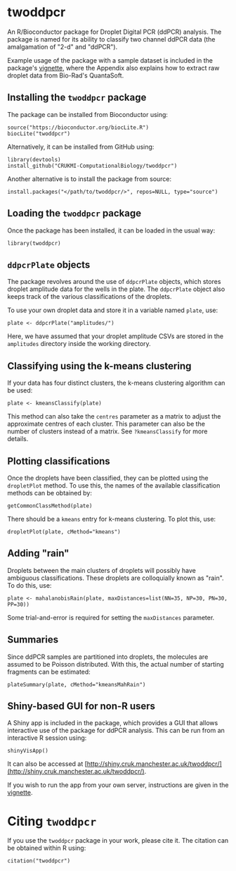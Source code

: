 # twoddpcr

An R/Bioconductor package for Droplet Digital PCR (ddPCR) analysis. The package 
is named for its ability to classify two channel ddPCR data (the amalgamation 
of "2-d" and "ddPCR").

Example usage of the package with a sample dataset is included in the package's 
[vignette](vignettes/twoddpcr.Rmd), where the Appendix also explains how to 
extract raw droplet data from Bio-Rad's QuantaSoft.


## Installing the `twoddpcr` package

The package can be installed from Bioconductor using:

```
source("https://bioconductor.org/biocLite.R")
biocLite("twoddpcr")
```

Alternatively, it can be installed from GitHub using:

```
library(devtools)
install_github("CRUKMI-ComputationalBiology/twoddpcr")
```

Another alternative is to install the package from source:

```
install.packages("</path/to/twoddpcr/>", repos=NULL, type="source")
```


## Loading the `twoddpcr` package

Once the package has been installed, it can be loaded in the usual way:

```
library(twoddpcr)
```


## `ddpcrPlate` objects

The package revolves around the use of `ddpcrPlate` objects, which stores 
droplet amplitude data for the wells in the plate. The `ddpcrPlate` object also 
keeps track of the various classifications of the droplets.

To use your own droplet data and store it in a variable named `plate`, use:

```
plate <- ddpcrPlate("amplitudes/")
```

Here, we have assumed that your droplet amplitude CSVs are stored in the 
`amplitudes` directory inside the working directory.


## Classifying using the k-means clustering

If your data has four distinct clusters, the k-means clustering algorithm can 
be used:

```
plate <- kmeansClassify(plate)
```

This method can also take the `centres` parameter as a matrix to adjust the 
approximate centres of each cluster. This parameter can also be the number of 
clusters instead of a matrix. See `?kmeansClassify` for more details.


## Plotting classifications

Once the droplets have been classified, they can be plotted using the 
`dropletPlot` method. To use this, the names of the available classification 
methods can be obtained by:

```
getCommonClassMethod(plate)
```

There should be a `kmeans` entry for k-means clustering. To plot this, use:

```
dropletPlot(plate, cMethod="kmeans")
```


## Adding "rain"

Droplets between the main clusters of droplets will possibly have ambiguous 
classifications. These droplets are colloquially known as "rain". To do this, 
use:

```
plate <- mahalanobisRain(plate, maxDistances=list(NN=35, NP=30, PN=30, PP=30))
```

Some trial-and-error is required for setting the `maxDistances` parameter.


## Summaries

Since ddPCR samples are partitioned into droplets, the molecules are assumed to 
be Poisson distributed. With this, the actual number of starting fragments can 
be estimated:

```
plateSummary(plate, cMethod="kmeansMahRain")
```


## Shiny-based GUI for non-R users

A Shiny app is included in the package, which provides a GUI that allows 
interactive use of the package for ddPCR analysis. This can be run from an 
interactive R session using:

```
shinyVisApp()
```

It can also be accessed at 
[http://shiny.cruk.manchester.ac.uk/twoddpcr/](http://shiny.cruk.manchester.ac.uk/twoddpcr/).

If you wish to run the app from your own server, instructions are given in the 
[vignette](vignettes/twoddpcr.Rmd).


# Citing `twoddpcr`

If you use the `twoddpcr` package in your work, please cite it. The citation 
can be obtained within R using:

```
citation("twoddpcr")
```

